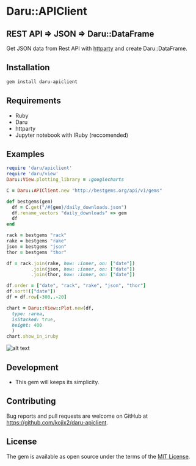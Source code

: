 # Daru::APIClient

## REST API => JSON => Daru::DataFrame

Get JSON data from Rest API with [httparty](https://github.com/jnunemaker/httparty) and create Daru::DataFrame. 

## Installation

```bash
gem install daru-apiclient
```

## Requirements

* Ruby
* Daru
* httparty
* Jupyter notebook with IRuby (reccomended)

## Examples

```ruby
require 'daru/apiclient'
require 'daru/view'
Daru::View.plotting_library = :googlecharts

C = Daru::APIClient.new "http://bestgems.org/api/v1/gems"

def bestgems(gem)
  df = C.get("/#{gem}/daily_downloads.json")
  df.rename_vectors "daily_downloads" => gem
  df
end

rack = bestgems "rack"
rake = bestgems "rake"
json = bestgems "json"
thor = bestgems "thor"

df = rack.join(rake, how: :inner, on: ["date"])
         .join(json, how: :inner, on: ["date"])
         .join(thor, how: :inner, on: ["date"])

df.order = ["date", "rack", "rake", "json", "thor"]
df.sort!(["date"])
df = df.row[-300..-20]

chart = Daru::View::Plot.new(df,
  type: :area,
  isStacked: true,
  height: 400
  )
chart.show_in_iruby
```
![alt text]()

## Development
* This gem will keeps its simplicity.

## Contributing

Bug reports and pull requests are welcome on GitHub at https://github.com/kojix2/daru-apiclient.

## License

The gem is available as open source under the terms of the [MIT License](https://opensource.org/licenses/MIT).
